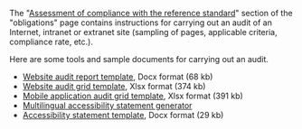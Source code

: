 The "[Assessment of compliance with the reference standard](../obligations.html#assessment-of-compliance-with-the-reference-standard)" section of the "obligations" page contains instructions for carrying out an audit of an Internet, intranet or extranet site (sampling of pages, applicable criteria, compliance rate, etc.). 

Here are some tools and sample documents for carrying out an audit.
* [Website audit report template](../raweb1/files/raweb1-lu-modele-rapport-audit.docx), Docx format (68 kb)
* [Website audit grid template](../raweb1/files/raweb1-lu-modele-grille-audit.xlsx), Xlsx format (374 kb)
* [Mobile application audit grid template](../files/modele-grille-audit-appli-mobiles.xlsx), Xlsx format (391 kb)
* [Multilingual accessibility statement generator](./decla.html)
* [Accessibility statement template](../files/template-decla-en.docx), Docx format (29 kb) 
